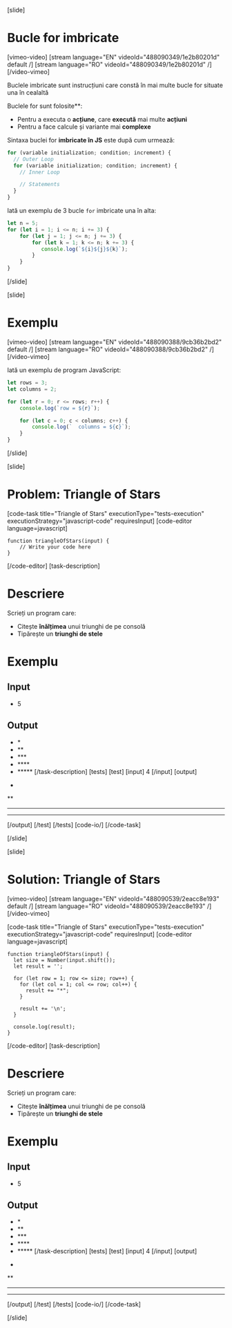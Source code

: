 [slide]

# Bucle for imbricate


[vimeo-video]
[stream language="EN" videoId="488090349/1e2b80201d" default /]
[stream language="RO" videoId="488090349/1e2b80201d"  /]
[/video-vimeo]


Buclele imbricate sunt instrucțiuni care constă în mai multe bucle for situate una în cealaltă

Buclele for sunt folosite**:

* Pentru a executa o **acțiune**, care **execută** mai multe **acțiuni**
* Pentru a face calcule și variante mai **complexe**

Sintaxa buclei for **imbricate în JS** este după cum urmează:

```js
for (variable initialization; condition; increment) {
  // Outer Loop 
  for (variable initialization; condition; increment) { 
    // Inner Loop

    // Statements
  }
}
```

Iată un exemplu de 3 bucle  `for` imbricate una în alta: 


```js live
let n = 5;
for (let i = 1; i <= n; i += 3) {
    for (let j = 1; j <= n; j += 3) {
        for (let k = 1; k <= n; k += 3) {
           console.log(`${i}${j}${k}`);
        }
    }
}
```
[/slide]

[slide]
# Exemplu

[vimeo-video]
[stream language="EN" videoId="488090388/9cb36b2bd2" default /]
[stream language="RO" videoId="488090388/9cb36b2bd2"  /]
[/video-vimeo]

Iată un exemplu de program JavaScript:

```js live
let rows = 3;
let columns = 2;

for (let r = 0; r <= rows; r++) {
    console.log(`row = ${r}`);

    for (let c = 0; c < columns; c++) {
        console.log(`  columns = ${c}`);
    }
}
```
[/slide]

[slide]
# Problem: Triangle of Stars
[code-task title="Triangle of Stars" executionType="tests-execution" executionStrategy="javascript-code" requiresInput]
[code-editor language=javascript]
```
function triangleOfStars(input) {
    // Write your code here
}
```
[/code-editor]
[task-description]

# Descriere
Scrieți un program care:

* Citește **înălțimea** unui triunghi de pe consolă
* Tipărește un **triunghi de stele**
# Exemplu

## Input
- 5
## Output
- \*
- \*\*
- \*\*\*
- \*\*\*\*
- \*\*\*\*\*
[/task-description]
[tests]
[test]
[input]
4
[/input]
[output]
*
**
***
****
[/output]
[/test]
[/tests]
[code-io/]
[/code-task]

[/slide]

[slide]
# Solution: Triangle of Stars

[vimeo-video]
[stream language="EN" videoId="488090539/2eacc8e193" default /]
[stream language="RO" videoId="488090539/2eacc8e193"  /]
[/video-vimeo]

[code-task title="Triangle of Stars" executionType="tests-execution" executionStrategy="javascript-code" requiresInput]
[code-editor language=javascript]
```
function triangleOfStars(input) {
  let size = Number(input.shift());
  let result = '';

  for (let row = 1; row <= size; row++) {
    for (let col = 1; col <= row; col++) {
      result += "*";
    }

    result += '\n';
  }
  
  console.log(result);
}
```
[/code-editor]
[task-description]

# Descriere
Scrieți un program care:

* Citește **înălțimea** unui triunghi de pe consolă
* Tipărește un **triunghi de stele**
# Exemplu

## Input
- 5
## Output
- \*
- \*\*
- \*\*\*
- \*\*\*\*
- \*\*\*\*\*
[/task-description]
[tests]
[test]
[input]
4
[/input]
[output]
*
**
***
****
[/output]
[/test]
[/tests]
[code-io/]
[/code-task]

[/slide]
